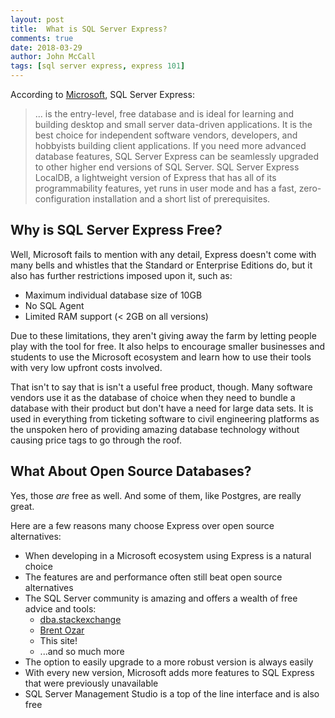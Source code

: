```yaml
---
layout: post
title:  What is SQL Server Express?
comments: true
date: 2018-03-29
author: John McCall
tags: [sql server express, express 101]
---
```


According to [Microsoft](https://docs.microsoft.com/en-us/sql/sql-server/editions-and-components-of-sql-server-2017), SQL Server Express:
> ... is the entry-level, free database and is ideal for learning and building desktop and small
server data-driven applications. It is the best choice for independent software vendors, developers,
and hobbyists building client applications. If you need more advanced database features, SQL Server
Express can be seamlessly upgraded to other higher end versions of SQL Server. SQL Server Express
LocalDB, a lightweight version of Express that has all of its programmability features, yet runs in
 user mode and has a fast, zero-configuration installation and a short list of prerequisites.

## Why is SQL Server Express Free?

Well, Microsoft fails to mention with any detail, Express doesn't come with many bells and whistles
that the Standard or Enterprise Editions do, but it also has further restrictions imposed upon it,
such as:

* Maximum individual database size of 10GB
* No SQL Agent
* Limited RAM support (< 2GB on all versions)

Due to these limitations, they aren't giving away the farm by letting people play with the tool for free.
It also helps to encourage smaller businesses and students to use the Microsoft ecosystem and learn
how to use their tools with very low upfront costs involved.

That isn't to say that is isn't a useful free product, though. Many software vendors use it as
the database of choice when they need to bundle a database with their product but don't have a need
for large data sets. It is used in everything from ticketing software to civil engineering platforms
as the unspoken hero of providing amazing database technology without causing price tags to go through
the roof.

## What About Open Source Databases?

Yes, those *are* free as well. And some of them, like Postgres, are really great.

Here are a few reasons many choose Express over open source alternatives:

*  When developing in a Microsoft ecosystem using  Express is a natural choice
* The features are and performance often still beat open source alternatives
* The SQL Server community is amazing and offers a wealth of free advice and tools:
  * [dba.stackexchange](http://www.dba.stackexchange.com)
  * [Brent Ozar](https://www.brentozar.com/blog/)
  * This site!
  * ...and so much more
* The option to easily upgrade to a more robust version is always easily
* With every new version, Microsoft adds more features to SQL Express that were previously unavailable
* SQL Server Management Studio is a top of the line interface and is also free
